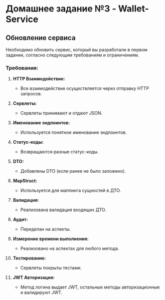 # Домашнее задание №3 - Wallet-Service

## Обновление сервиса

Необходимо обновить сервис, который вы разработали в первом задании, согласно следующим требованиям и ограничениям.

### Требования:

1. **HTTP Взаимодействие:**
    - Все взаимодействие осуществляется через отправку HTTP запросов.

2. **Сервлеты:**
    - Сервлеты принимают и отдают JSON.

3. **Именование эндпоинтов:**
    - Используется понятное именование эндпоинтов.

4. **Статус-коды:**
    - Возвращаются разные статус-коды.

5. **DTO:**
    - Добавлены DTO (если ранее не было заложено).

6. **MapStruct:**
    - Используется для маппинга сущностей в ДТО.

7. **Валидация:**
    - Реализована валидация входящих ДТО.

8. **Аудит:**
    - Переделан на аспекты.

9. **Измерение времени выполнения:**
    - Реализовано на аспектах для любого метода.

10. **Тестирование:**
    - Сервлеты покрыты тестами.

11. **JWT Авторизация:**
    - Метод логина выдает JWT, остальные методы авторизационные и валидируют JWT.
